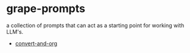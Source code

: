 # grape-prompts

a collection of prompts that can act as a starting point for working with LLM's.

- [convert-and-org](convert-and-org.txt)